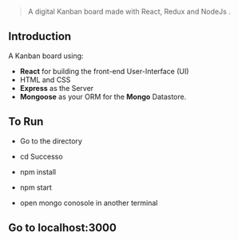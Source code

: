 
> A digital Kanban board made with React, Redux and NodeJs .

## Introduction
A Kanban board using:
- **React** for building the front-end User-Interface (UI)
- HTML and CSS 
- **Express** as the Server
- **Mongoose** as your ORM for the **Mongo** Datastore.

## To Run 
- Go to the directory  
- cd Successo
- npm install
- npm start

- open mongo conosole in another terminal

## Go to localhost:3000 

